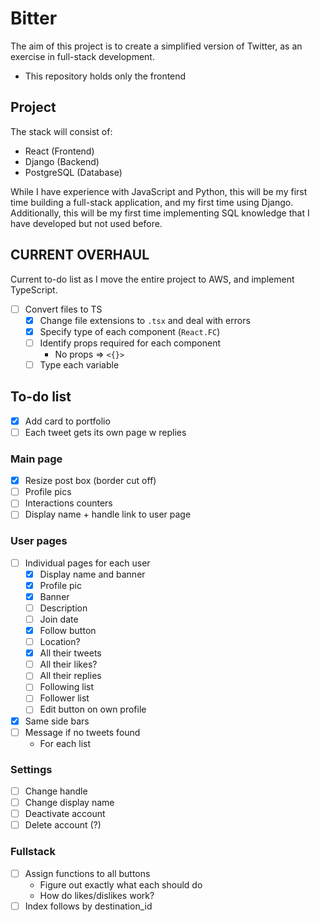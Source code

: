 # Bitter

The aim of this project is to create a simplified version of Twitter, as an exercise in full-stack development.

- This repository holds only the frontend

## Project

The stack will consist of:

- React (Frontend)
- Django (Backend)
- PostgreSQL (Database)

While I have experience with JavaScript and Python, this will be my first time building a full-stack application, and my first time using Django. Additionally, this will be my first time implementing SQL knowledge that I have developed but not used before.

## CURRENT OVERHAUL

Current to-do list as I move the entire project to AWS, and implement TypeScript.

- [ ] Convert files to TS
  - [x] Change file extensions to `.tsx` and deal with errors
  - [x] Specify type of each component (`React.FC`)
  - [ ] Identify props required for each component
    - No props => `<{}>`
  - [ ] Type each variable

## To-do list

- [x] Add card to portfolio
- [ ] Each tweet gets its own page w replies

### Main page

- [x] Resize post box (border cut off)
- [ ] Profile pics
- [ ] Interactions counters
- [ ] Display name + handle link to user page

### User pages

- [ ] Individual pages for each user
  - [x] Display name and banner
  - [x] Profile pic
  - [x] Banner
  - [ ] Description
  - [ ] Join date
  - [x] Follow button
  - [ ] Location?
  - [x] All their tweets
  - [ ] All their likes?
  - [ ] All their replies
  - [ ] Following list
  - [ ] Follower list
  - [ ] Edit button on own profile
- [x] Same side bars
- [ ] Message if no tweets found
  - For each list

### Settings

- [ ] Change handle
- [ ] Change display name
- [ ] Deactivate account
- [ ] Delete account (?)

### Fullstack

- [ ] Assign functions to all buttons
  - Figure out exactly what each should do
  - How do likes/dislikes work?
- [ ] Index follows by destination_id
